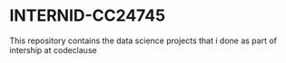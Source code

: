 # INTERNID-CC24745
This repository contains the data science projects that i done as part of intership at codeclause
